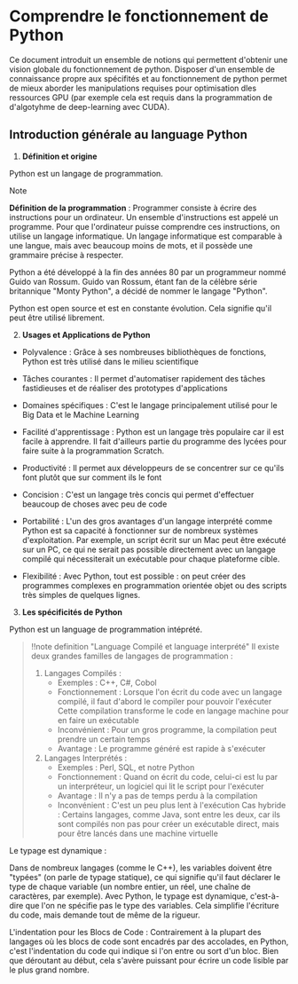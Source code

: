 # Comprendre le fonctionnement de Python

Ce document introduit un ensemble de notions qui permettent d'obtenir une vision globale du fonctionnement de python.
Disposer d'un ensemble de connaissance propre aux spécifités et au fonctionnement de python permet de mieux aborder les manipulations requises pour 
optimisation dles ressources GPU (par exemple cela est requis dans la programmation de d'algotyhme de deep-learning avec CUDA).

## Introduction générale au language Python

1. **Définition et origine**

Python est un langage de programmation.

> [!NOTE]
> **Définition de la programmation** : Programmer consiste à écrire des instructions pour un ordinateur.
> Un ensemble d'instructions est appelé un programme. Pour que l'ordinateur puisse comprendre ces instructions, on utilise un langage informatique. Un langage 
> informatique est comparable à une langue, mais avec beaucoup moins de mots, et il possède une grammaire précise à respecter.

Python a été développé à la fin des années 80 par un programmeur nommé Guido van Rossum. Guido van Rossum, étant fan de la célèbre série britannique "Monty Python", a décidé de nommer le langage "Python".

Python est open source et est en constante évolution. Cela signifie qu'il peut être utilisé librement.

2. **Usages et Applications de Python**
- Polyvalence : Grâce à ses nombreuses bibliothèques de fonctions, Python est très utilisé dans le milieu scientifique
- Tâches courantes : Il permet d'automatiser rapidement des tâches fastidieuses et de réaliser des prototypes d'applications
- Domaines spécifiques : C'est le langage principalement utilisé pour le Big Data et le Machine Learning


- Facilité d'apprentissage : Python est un langage très populaire car il est facile à apprendre. Il fait d'ailleurs partie du programme des lycées pour faire suite à la programmation Scratch.
- Productivité : Il permet aux développeurs de se concentrer sur ce qu'ils font plutôt que sur comment ils le font
- Concision : C'est un langage très concis qui permet d'effectuer beaucoup de choses avec peu de code
- Portabilité : L'un des gros avantages d'un langage interprété comme Python est sa capacité à fonctionner sur de nombreux systèmes d'exploitation.
Par exemple, un script écrit sur un Mac peut être exécuté sur un PC, ce qui ne serait pas possible directement avec un langage compilé qui nécessiterait un exécutable pour chaque plateforme cible.
- Flexibilité : Avec Python, tout est possible : on peut créer des programmes complexes en programmation orientée objet ou des scripts très simples de quelques lignes.

3. **Les spécificités de Python**

Python est un language de programmation intéprété.

> !!note definition "Language Compilé et language interprété"
>    Il existe deux grandes familles de langages de programmation :
>    1. Langages Compilés :
>        - Exemples : C++, C#, Cobol
>        - Fonctionnement : Lorsque l'on écrit du code avec un langage compilé, il faut d'abord le compiler pour pouvoir l'exécuter
>        Cette compilation transforme le code en langage machine pour en faire un exécutable
>        - Inconvénient : Pour un gros programme, la compilation peut prendre un certain temps
>        - Avantage : Le programme généré est rapide à s'exécuter
>    2. Langages Interprétés :
>        - Exemples : Perl, SQL, et notre Python
>        - Fonctionnement : Quand on écrit du code, celui-ci est lu par un interpréteur, un logiciel qui lit le script pour l'exécuter
>        - Avantage : Il n'y a pas de temps perdu à la compilation
>        - Inconvénient : C'est un peu plus lent à l'exécution
>    Cas hybride : Certains langages, comme Java, sont entre les deux, car ils sont compilés non pas pour créer un exécutable direct, mais pour être lancés dans une machine virtuelle


Le typage est dynamique :

Dans de nombreux langages (comme le C++), les variables doivent être "typées" (on parle de typage statique), ce qui signifie qu'il faut déclarer le type de chaque variable (un nombre entier, un réel, une chaîne de caractères, par exemple).
Avec Python, le typage est dynamique, c'est-à-dire que l'on ne spécifie pas le type des variables. 
Cela simplifie l'écriture du code, mais demande tout de même de la rigueur.

L'indentation pour les Blocs de Code :
Contrairement à la plupart des langages où les blocs de code sont encadrés par des accolades, en Python, c'est l'indentation du code qui indique si l'on entre ou sort d'un bloc. 
Bien que déroutant au début, cela s'avère puissant pour écrire un code lisible par le plus grand nombre.

